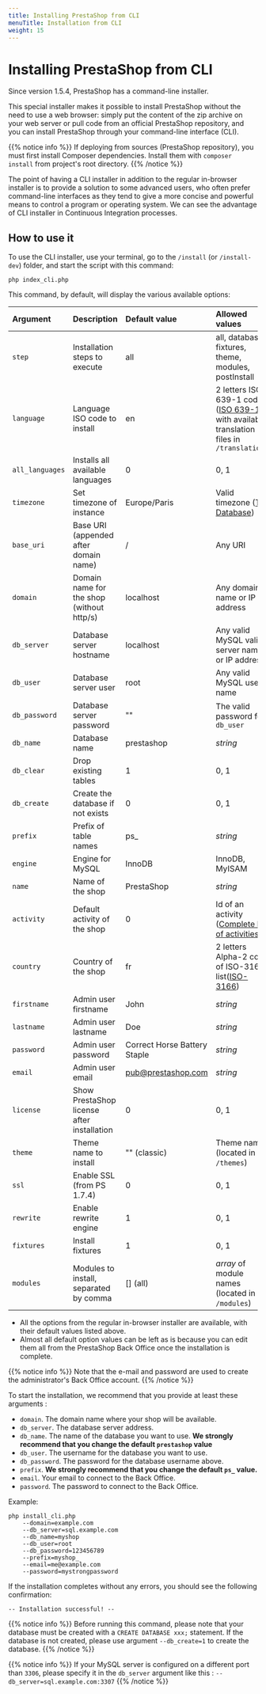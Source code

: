 ```yaml
---
title: Installing PrestaShop from CLI
menuTitle: Installation from CLI
weight: 15
---
```


# Installing PrestaShop from CLI

Since version 1.5.4, PrestaShop has a command-line installer.

This special installer makes it possible to install PrestaShop without the need to use a web browser: simply put the content of the zip archive on your web server or pull code from an official PrestaShop repository, and you can install PrestaShop through your command-line interface (CLI). 

{{% notice info %}}
If deploying from sources (PrestaShop repository), you must first install Composer dependencies.
Install them with `composer install` from project's root directory.
{{% /notice %}}

The point of having a CLI installer in addition to the regular in-browser installer is to provide a solution to some advanced users, who often prefer command-line interfaces as they tend to give a more concise and powerful means to control a program or operating system. We can see the advantage of CLI installer in Continuous Integration processes.

## How to use it

To use the CLI installer, use your terminal, go to the `/install` (or `/install-dev`) folder, and start the script with this command:

```shell
php index_cli.php
```

This command, by default, will display the various available options:

| Argument        | Description                                | Default value                | Allowed values                                                                                        |
| :-------------- | :----------------------------------------- | :--------------------------- | :---------------------------------------------------------------------------------------------------- |
| `step`          | Installation steps to execute              | all                          | all, database, fixtures, theme, modules, postInstall                                                  |
| `language`      | Language ISO code to install               | en                           | 2 letters ISO 639-1 code ([ISO 639-1][iso-639-1]) with available translation files in `/translations` |
| `all_languages` | Installs all available languages           | 0                            | 0, 1                                                                                                  |
| `timezone`      | Set timezone of instance                   | Europe/Paris                 | Valid timezone ([TZ Database][tz-database])                                                           |
| `base_uri`      | Base URI (appended after domain name)      | /                            | Any URI                                                                                               |
| `domain`        | Domain name for the shop (without http/s)  | localhost                    | Any domain name or IP address                                                                         |
| `db_server`     | Database server hostname                   | localhost                    | Any valid MySQL valid server name or IP address                                                       |
| `db_user`       | Database server user                       | root                         | Any valid MySQL user name                                                                             |
| `db_password`   | Database server password                   | ""                           | The valid password for `db_user`                                                                      |
| `db_name`       | Database name                              | prestashop                   | _string_                                                                                              |
| `db_clear`      | Drop existing tables                       | 1                            | 0, 1                                                                                                  |
| `db_create`     | Create the database if not exists          | 0                            | 0, 1                                                                                                  |
| `prefix`        | Prefix of table names                      | ps\_                         | _string_                                                                                              |
| `engine`        | Engine for MySQL                           | InnoDB                       | InnoDB, MyISAM                                                                                        |
| `name`          | Name of the shop                           | PrestaShop                   | _string_                                                                                              |
| `activity`      | Default activity of the shop               | 0                            | Id of an activity ([Complete list of activities][activities])                                         |
| `country`       | Country of the shop                        | fr                           | 2 letters Alpha-2 code of ISO-3166 list([ISO-3166][iso-3166])                                         |
| `firstname`     | Admin user firstname                       | John                         | _string_                                                                                              |
| `lastname`      | Admin user lastname                        | Doe                          | _string_                                                                                              |
| `password`      | Admin user password                        | Correct Horse Battery Staple | _string_                                                                                              |
| `email`         | Admin user email                           | pub@prestashop.com           | _string_                                                                                              |
| `license`       | Show PrestaShop license after installation | 0                            | 0, 1                                                                                                  |
| `theme`         | Theme name to install                      | "" (classic)                 | Theme name (located in `/themes`)                                                                     |
| `ssl`           | Enable SSL (from PS 1.7.4)                 | 0                            | 0, 1                                                                                                  |
| `rewrite`       | Enable rewrite engine                      | 1                            | 0, 1                                                                                                  |
| `fixtures`      | Install fixtures                           | 1                            | 0, 1                                                                                                  |
| `modules`       | Modules to install, separated by comma     | [] (all)                     | _array_ of module names (located in `/modules`)                                                       |

- All the options from the regular in-browser installer are available, with their default values listed above.
- Almost all default option values can be left as is because you can edit them all from the PrestaShop Back Office once the installation is complete. 

{{% notice info %}}
Note that the e-mail and password are used to create the administrator's Back Office account.
{{% /notice %}}

To start the installation, we recommend that you provide at least these arguments :

- `domain`. The domain name where your shop will be available.
- `db_server`. The database server address.
- `db_name`. The name of the database you want to use. **We strongly recommend that you change the default `prestashop` value**
- `db_user`. The username for the database you want to use.
- `db_password`. The password for the database username above.
- `prefix`. **We strongly recommend that you change the default `ps_` value.**
- `email`. Your email to connect to the Back Office. 
- `password`. The password to connect to the Back Office.

Example:

```shell
php install_cli.php 
    --domain=example.com 
    --db_server=sql.example.com 
    --db_name=myshop
    --db_user=root 
    --db_password=123456789 
    --prefix=myshop_
    --email=me@example.com
    --password=mystrongpassword
```

If the installation completes without any errors, you should see the following confirmation:

```shell
-- Installation successful! --
```

{{% notice info %}}
Before running this command, please note that your database must be created with a `CREATE DATABASE xxx;` statement. 
If the database is not created, please use argument `--db_create=1` to create the database.
{{% /notice %}}

{{% notice info %}}
If your MySQL server is configured on a different port than `3306`, please specify it in the `db_server` argument like this :
`--db_server=sql.example.com:3307`
{{% /notice %}}

[iso-639-1]: https://en.wikipedia.org/wiki/List_of_ISO_639-1_codes
[tz-database]: https://en.wikipedia.org/wiki/List_of_tz_database_time_zones
[activities]: https://github.com/PrestaShop/PrestaShop/blob/8.0.x/src/PrestaShopBundle/Form/Admin/Configure/ShopParameters/General/PreferencesType.php#L211-L230
[iso-3166]: https://en.wikipedia.org/wiki/List_of_ISO_3166_country_codes